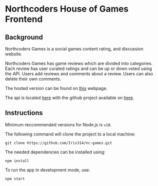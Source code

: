 # Northcoders House of Games Frontend

## Background

Northcoders Games is a social games content rating, and discussion website.

Northcoders Games has game reviews which are divided into categories. Each review has user curated ratings and can be up or down voted using the API. Users add reviews and comments about a review. Users can also delete their own comments.

The hosted version can be found on [this](https://boardgames-nc.netlify.app) webpage.

The api is located [here](https://boardgames-nc.herokuapp.com/api) with the github project available on [here](https://github.com/Iris314/nc-games-api/).

## Instructions

Minimum reccommended versions for Node.js is `v18`. 

The following command will clone the project to a local machine:

```
git clone https://github.com/Iris314/nc-games.git
```
The needed dependencies can be installed using:

```
npm install
```

To run the app in development mode, use:

```
npm start
```


